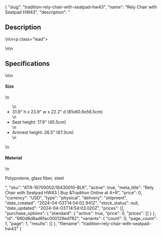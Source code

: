 {
  "slug": "tradition-rely-chair-with-seatpad-hw43",
  "name": "Rely Chair with Seatpad HW43",
  "description": "<h2>Description</h2>\n<!-- split -->\n<p class=\"lead\"> </p>\n<!-- split -->\n<h2>Specifications</h2>\n<!-- split -->\n<h4>Size</h4>\n<ul>\n<li>31.9\" h x 23.9\" w x 22.2\" d (81x60.8x56.5cm)</li>\n<li>Seat height: 17.9\" (45.5cm)</li>\n<li>Armrest height: 26.5\" (67.3cm)</li>\n</ul>\n<h4>Material</h4>\n<p>Polyprolene, glass fiber, steel</p>",
  "sku": "ATR-16700002/16430010-BLK",
  "active": true,
  "meta_title": "Rely Chair with Seatpad HW43 | Buy &Tradition Online at A+R",
  "price": 0,
  "currency": "USD",
  "type": "physical",
  "delivery": "shipment",
  "date_created": "2024-04-03T14:54:02.941Z",
  "stock_status": null,
  "date_updated": "2024-04-03T14:54:03.020Z",
  "prices": [],
  "purchase_options": {
    "standard": {
      "active": true,
      "price": 0,
      "prices": []
    }
  },
  "id": "660d6d8ad6fac000129ed782",
  "variants": {
    "count": 0,
    "page_count": 1,
    "page": 1,
    "results": []
  },
  "filename": "tradition-rely-chair-with-seatpad-hw43"
}